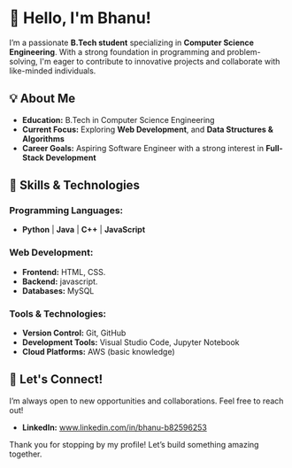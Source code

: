 # 👋 Hello, I'm Bhanu!

I’m a passionate **B.Tech student** specializing in **Computer Science Engineering**. With a strong foundation in programming and problem-solving, I'm eager to contribute to innovative projects and collaborate with like-minded individuals. 

## 💡 About Me

- **Education:** B.Tech in Computer Science Engineering
- **Current Focus:** Exploring  **Web Development**, and **Data Structures & Algorithms**
- **Career Goals:** Aspiring Software Engineer with a strong interest in  **Full-Stack Development**

## 🔧 Skills & Technologies

### Programming Languages:
- **Python** | **Java** | **C++** | **JavaScript**

### Web Development:
- **Frontend:** HTML, CSS.
- **Backend:** javascript.
- **Databases:** MySQL

### Tools & Technologies:
- **Version Control:** Git, GitHub
- **Development Tools:** Visual Studio Code, Jupyter Notebook
- **Cloud Platforms:** AWS (basic knowledge)


## 🌟 Let's Connect!

I’m always open to new opportunities and collaborations. Feel free to reach out!

- **LinkedIn:** www.linkedin.com/in/bhanu-b82596253


Thank you for stopping by my profile! Let’s build something amazing together.
